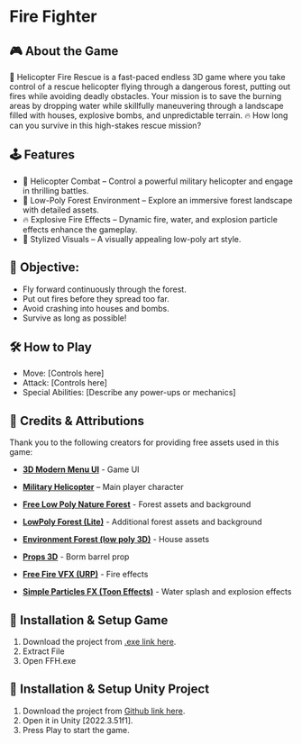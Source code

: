 # Fire Fighter

## 🎮 About the Game

🚁 Helicopter Fire Rescue is a fast-paced endless 3D game where you take control of a rescue helicopter flying through a dangerous forest, putting out fires while avoiding deadly obstacles. Your mission is to save the burning areas by dropping water while skillfully maneuvering through a landscape filled with houses, explosive bombs, and unpredictable terrain.
🔥 How long can you survive in this high-stakes rescue mission?

## 🕹️ Features

- 🚁 Helicopter Combat – Control a powerful military helicopter and engage in thrilling battles.
- 🌲 Low-Poly Forest Environment – Explore an immersive forest landscape with detailed assets.
- 🔥 Explosive Fire Effects – Dynamic fire, water, and explosion particle effects enhance the gameplay.
- 🎨 Stylized Visuals – A visually appealing low-poly art style.

## 🎯 Objective:

- Fly forward continuously through the forest.
- Put out fires before they spread too far.
- Avoid crashing into houses and bombs.
- Survive as long as possible!

## 🛠️ How to Play

- Move: [Controls here]
- Attack: [Controls here]
- Special Abilities: [Describe any power-ups or mechanics]

## 📜 Credits & Attributions

Thank you to the following creators for providing free assets used in this game:

- [**3D Modern Menu UI**](https://assetstore.unity.com/packages/tools/gui/3d-modern-menu-ui-116144) - Game UI

- [**Military Helicopter**](https://assetstore.unity.com/packages/3d/vehicles/air/military-helicopter-3922) – Main player character

- [**Free Low Poly Nature Forest**](https://assetstore.unity.com/search#q=forest%20low%20poly) - Forest assets and background

- [**LowPoly Forest (Lite)**](https://assetstore.unity.com/packages/3d/vegetation/lowpoly-forest-lite-291277) - Additional forest assets and background

- [**Environment Forest (low poly 3D)**](https://assetstore.unity.com/packages/3d/environments/environment-forest-low-poly-3d-295608) - House assets

- [**Props 3D**](https://assetstore.unity.com/packages/3d/props/props-3d-221035) - Borm barrel prop

- [**Free Fire VFX (URP)**](https://assetstore.unity.com/packages/vfx/particles/fire-explosions/free-fire-vfx-urp-266226) - Fire effects

- [**Simple Particles FX (Toon Effects)**](https://assetstore.unity.com/packages/vfx/particles/simple-particles-fx-toon-effects-244171) - Water splash and explosion effects

## 🚀 Installation & Setup Game

1. Download the project from [.exe link here](https://github.com/Jakkarin-Promsee/FireFighter).
2. Extract File
3. Open FFH.exe

## 🚀 Installation & Setup Unity Project

1. Download the project from [Github link here](https://drive.google.com/file/d/1NM40TZmwzREKyqMfV-RoobIqByqmnkLf/view?usp=drive_link).
2. Open it in Unity [2022.3.51f1].
3. Press Play to start the game.
